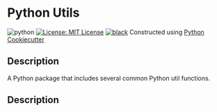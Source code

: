 # Python Utils 
![python](https://img.shields.io/badge/python-3.11-blue)
[![License: MIT License](https://img.shields.io/badge/License-MIT-green.svg)](LICENSE)
[![black](https://img.shields.io/badge/code%20style-black-000000.svg)](https://github.com/psf/black)
Constructed using [Python Cookiecutter](https://github.com/shahriar-rahman/Python-Cookiecutter)

## Description
A Python package that includes several common Python util functions.

## Description

